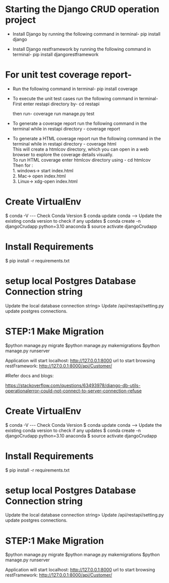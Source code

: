 # Starting the Django CRUD operation project
- Install Django by running the following command in terminal-
	pip install django 

- Install Django restframework by running the following command in 
   terminal-
	pip install djangorestframework 

# For unit test coverage report-
- Run the following command in terminal-
	pip install coverage 

- To execute the unit test cases run the following command in terminal-
	First enter restapi directory by- cd restapi

	then run-
	coverage run manage.py test

- To generate a coverage report run the following command in the terminal
   while in restapi directory - coverage report 

- <p>To generate a HTML coverage report run the following command in the terminal
   while in restapi directory - coverage html <br>
   This will create a htmlcov directory, which you can open in a web <br> 
   browser to explore the coverage details visually. <br>
   To run HTML coverage enter htmlcov directory using - cd htmlcov <br>
   Then for :<br>
  1. windows-> start index.html <br>
  2. Mac-> open index.html <br>
  3. Linux-> xdg-open index.html <br>
   </p>


# Create VirtualEnv
$ conda -V  --- Check Conda Version
$ conda update conda  --> Update the existing conda version to check if any updates
$ conda create -n djangoCrudapp python=3.10 anaconda
$ source activate djangoCrudapp

# Install Requirements
$ pip install -r requirements.txt

# setup local Postgres Database Connection string
Update the local database connection string>
Update /api/restapi/setting.py update postgres connections.

# STEP:1 Make Migration

$python manage.py migrate
$python manage.py makemigrations
$python manage.py runserver

Application will start localhost: http://127.0.0.1:8000
url to start browsing restFramework: http://127.0.0.1:8000/api/Customer/


#Refer docs and blogs:

https://stackoverflow.com/questions/63493978/django-db-utils-operationalerror-could-not-connect-to-server-connection-refuse


# Create VirtualEnv
$ conda -V  --- Check Conda Version
$ conda update conda  --> Update the existing conda version to check if any updates
$ conda create -n djangoCrudapp python=3.10 anaconda
$ source activate djangoCrudapp

# Install Requirements
$ pip install -r requirements.txt

# setup local Postgres Database Connection string
Update the local database connection string>
Update /api/restapi/setting.py update postgres connections.

# STEP:1 Make Migration

$python manage.py migrate
$python manage.py makemigrations
$python manage.py runserver

Application will start localhost: http://127.0.0.1:8000
url to start browsing restFramework: http://127.0.0.1:8000/api/Customer/


